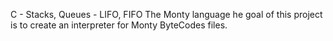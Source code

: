 C - Stacks, Queues - LIFO, FIFO
The Monty language
he goal of this project is to create an interpreter for Monty ByteCodes files.
